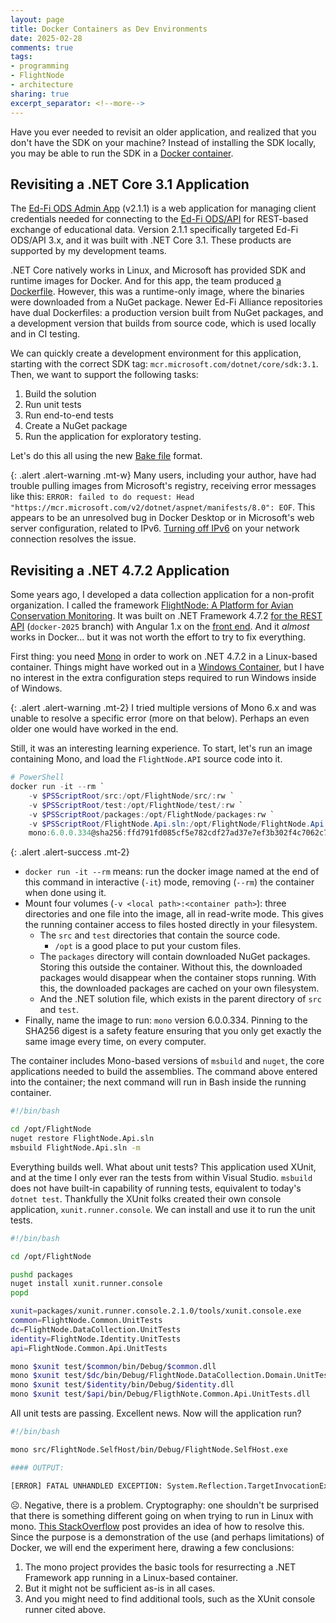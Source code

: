 ```yaml
---
layout: page
title: Docker Containers as Dev Environments
date: 2025-02-28
comments: true
tags:
- programming
- FlightNode
- architecture
sharing: true
excerpt_separator: <!--more-->
---
```


Have you ever needed to revisit an older application, and realized that you
don't have the SDK on your machine? Instead of installing the SDK locally, you
may be able to run the SDK in a [Docker container](https://www.docker.com).

## Revisiting a .NET Core 3.1 Application

The [Ed-Fi ODS Admin
App](https://github.com/Ed-Fi-Alliance-OSS/Ed-Fi-ODS-AdminApp/tree/v2.1.1)
(v2.1.1) is a web application for managing client credentials needed for
connecting to the [Ed-Fi
ODS/API](https://docs.ed-fi.org/reference/ods-api-platform/) for REST-based
exchange of educational data. Version 2.1.1 specifically targeted Ed-Fi ODS/API
3.x, and it was built with .NET Core 3.1. These products are supported by my
development teams.

.NET Core natively works in Linux, and Microsoft has provided SDK and runtime
images for Docker. And for this app, the team produced [a
Dockerfile](https://github.com/Ed-Fi-Alliance-OSS/Ed-Fi-ODS-Docker/blob/v1.1.1/Web-Ods-AdminApp/Dockerfile).
However, this was a runtime-only image, where the binaries were downloaded from
a NuGet package. Newer Ed-Fi Alliance repositories have dual Dockerfiles: a
production version built from NuGet packages, and a development version that
builds from source code, which is used locally and in CI testing.

We can quickly create a development environment for this application, starting
with the correct SDK tag: `mcr.microsoft.com/dotnet/core/sdk:3.1`. Then, we
want to support the following tasks:

1. Build the solution
2. Run unit tests
3. Run end-to-end tests
4. Create a NuGet package
5. Run the application for exploratory testing.

Let's do this all using the new [Bake file](https://docs.docker.com/build/bake/)
format.

{: .alert .alert-warning .mt-w}
Many users, including your author, have had trouble pulling images from
Microsoft's registry, receiving error messages like this: `ERROR: failed to do
request: Head "https://mcr.microsoft.com/v2/dotnet/aspnet/manifests/8.0": EOF`.
This appears to be an unresolved bug in Docker Desktop or in Microsoft's web
server configuration, related to IPv6. [Turning off
IPv6](https://github.com/microsoft/containerregistry/issues/165) on your network
connection resolves the issue.



## Revisiting a .NET 4.7.2 Application

Some years ago, I developed a data collection application for a non-profit
organization. I called the framework [FlightNode: A Platform for Avian
Conservation Monitoring](https://flightnode.github.io/). It was built on .NET
Framework 4.7.2 [for the REST
API](https://github.com/FlightNode/FlightNode.Api/tree/docker-2025)
(`docker-2025` branch) with Angular 1.x on the [front
end](https://github.com/FlightNode/FlightNode.Demo). And it _almost_ works in
Docker... but it was not worth the effort to try to fix everything.

First thing: you need [Mono](https://www.mono-project.com/) in order to work on
.NET 4.7.2 in a Linux-based container. Things might have worked out in a
[Windows
Container](https://learn.microsoft.com/en-us/virtualization/windowscontainers/quick-start/run-your-first-container),
but I have no interest in the extra configuration steps required to run Windows
inside of Windows.

{: .alert .alert-warning .mt-2}
I tried multiple versions of Mono 6.x and was
unable to resolve a specific error (more on that below). Perhaps an even older
one would have worked in the end.

Still, it was an interesting learning experience. To start, let's run an image
containing Mono, and load the `FlightNode.API` source code into it.

```powershell
# PowerShell
docker run -it --rm `
    -v $PSScriptRoot/src:/opt/FlightNode/src/:rw `
    -v $PSScriptRoot/test:/opt/FlightNode/test/:rw `
    -v $PSScriptRoot/packages:/opt/FlightNode/packages:rw `
    -v $PSScriptRoot/FlightNode.Api.sln:/opt/FlightNode/FlightNode.Api.sln:rw `
    mono:6.0.0.334@sha256:ffd791fd085cf5e782cdf27ad37e7ef3b302f4c7062c7ba2465cfe60590bd52a
```

{: .alert .alert-success .mt-2}
* `docker run -it --rm` means: run the docker image named at the end of this
  command in interactive (`-it`) mode, removing (`--rm`) the container when done
  using it.
* Mount four volumes (`-v <local path>:<container path>`): three directories and
  one file into the image, all in read-write mode. This gives the running
  container access to files hosted directly in your filesystem.
  * The `src` and `test` directories that contain the source code.
    * `/opt` is a good place to put your custom files.
  * The `packages` directory will contain downloaded NuGet packages. Storing
    this outside the container. Without this, the downloaded packages would
    disappear when the container stops running. With this, the downloaded
    packages are cached on your own filesystem.
  * And the .NET solution file, which exists in the parent directory of `src`
    and `test`.
* Finally, name the image to run: `mono` version 6.0.0.334. Pinning to the
  SHA256 digest is a safety feature ensuring that you only get exactly the same
  image every time, on every computer.

The container includes Mono-based versions of `msbuild` and `nuget`, the core
applications needed to build the assemblies. The command above entered into the
container; the next command will run in Bash inside the running container.

```bash
#!/bin/bash

cd /opt/FlightNode
nuget restore FlightNode.Api.sln
msbuild FlightNode.Api.sln -m
```

Everything builds well. What about unit tests? This application used XUnit, and
at the time I only ever ran the tests from within Visual Studio. `msbuild` does
not have built-in capability of running tests, equivalent to today's `dotnet
test`. Thankfully the XUnit folks created their own console application,
`xunit.runner.console`. We can install and use it to run the unit tests.

```bash
#!/bin/bash

cd /opt/FlightNode

pushd packages
nuget install xunit.runner.console
popd

xunit=packages/xunit.runner.console.2.1.0/tools/xunit.console.exe
common=FlightNode.Common.UnitTests
dc=FlightNode.DataCollection.UnitTests
identity=FlightNode.Identity.UnitTests
api=FlightNode.Common.Api.UnitTests

mono $xunit test/$common/bin/Debug/$common.dll
mono $xunit test/$dc/bin/Debug/FlightNode.DataCollection.Domain.UnitTests.dll
mono $xunit test/$identity/bin/Debug/$identity.dll
mono $xunit test/$api/bin/Debug/FligthNote.Common.Api.UnitTests.dll
```

All unit tests are passing. Excellent news. Now will the application run?

```bash
#!/bin/bash

mono src/FlightNode.SelfHost/bin/Debug/FlightNode.SelfHost.exe

#### OUTPUT:

[ERROR] FATAL UNHANDLED EXCEPTION: System.Reflection.TargetInvocationException: Exception has been thrown by the target of an invocation. ---> System.TypeLoadException: Could not load type of field 'Microsoft.Owin.Security.DataProtection.DpapiDataProtector:_protector' (0) due to: Could not resolve type with token 0100000a from typeref (expected class 'System.Security.Cryptography.DpapiDataProtector' in assembly 'System.Security, Version=4.0.0.0, Culture=neutral, PublicKeyToken=b03f5f7f11d50a3a') assembly:System.Security, Version=4.0.0.0, Culture=neutral, PublicKeyToken=b03f5f7f11d50a3a type:System.Security.Cryptography.DpapiDataProtector member:(null)
```

☹️. Negative, there is a problem. Cryptography: one shouldn't be surprised that
there is something different going on when trying to run in Linux with mono.
[This StackOverflow](https://stackoverflow.com/a/23946374/30384) post provides
an idea of how to resolve this. Since the purpose is a demonstration of the use
(and perhaps limitations) of Docker, we will end the experiment here, drawing a
few conclusions:

1. The mono project provides the basic tools for resurrecting a .NET Framework
   app running in a Linux-based container.
2. But it might not be sufficient as-is in all cases.
3. And you might need to find additional tools, such as the XUnit console runner
   cited above.

